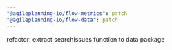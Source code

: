 ```yaml
---
"@agileplanning-io/flow-metrics": patch
"@agileplanning-io/flow-data": patch
---
```


refactor: extract searchIssues function to data package
